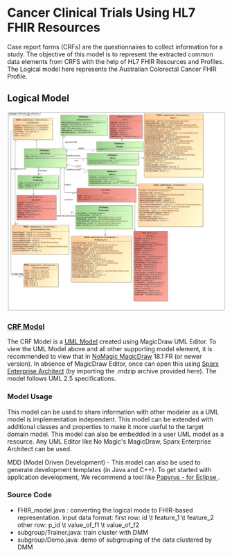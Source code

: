 Cancer Clinical Trials Using HL7 FHIR Resources
===============================================

Case report forms (CRFs) are the questionnaires to collect information for a study.  The objective of this model is to represent the extracted common data elements from CRFS with the help of HL7 FHIR Resources and Profiles. The Logical model here represents the Australian Colorectal Cancer FHIR Profile.

## Logical Model

![alt tag](https://github.com/BD2KOnFHIR/CancerTrialByFHIR/blob/master/model/CRFModel_20200917.jpg)


### [CRF Model](model)

The CRF Model is a [UML Model](model) created using MagicDraw UML Editor.  To view the UML Model above and all other supporting model element, it is recommended to view that in [NoMagic MagicDraw](https://www.nomagic.com/products/magicdraw) 18.1 FR (or newer version).  In absence of MagicDraw Editor, once can open this using [Sparx Enterprise Architect](https://sparxsystems.com/products/ea/index.html) (by importing the .mdzip archive provided here).  The model follows UML 2.5 specifications.

### Model Usage

This model can be used to share information with other modeler as a UML model is implementation independent. This model can be extended with additional classes and properties to make it more useful to the target domain model.  This model can also be embedded in a user UML model as a resource.  Any UML Editor like No Magic's MagicDraw, Sparx Enterprise Architect can be used.

MDD (Model Driven Development) - This model can also be used to generate development templates (in Java and C++). To get started with application development,
We recommend a tool like [Papyrus - for Eclipse ](https://www.eclipse.org/papyrus/).
 
### Source Code

* FHIR_model.java : converting the logical mode to FHIR-based representation.
input data format: first row: id \t feature_1 \t feature_2
                   other row: p_id \t value_of_f1 \t value_of_f2
* subgroup/Trainer.java: train cluster with DMM
* subgroup/Demo.java: demo of subgrouping of the data clustered by DMM
